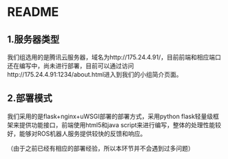 # README



## 1.服务器类型

我们组选用的是腾讯云服务器，域名为http://175.24.4.91/，目前前端和相应端口还在编写中，尚未进行部署，目前可以通过访问http://175.24.4.91:1234/about.html进入到我们的小组简介页面。



## 2.部署模式

我们采用的是flask+nginx+uWSGI部署的部署方式，采用python flask轻量级框架来提供功能接口，前端使用html5和java script来进行编写，整体的处理性能较好，能够对ROS机器人服务提供较快的反馈和响应。

（由于之前已经有相应的部署经验，所以本环节并不会遇到过多问题）